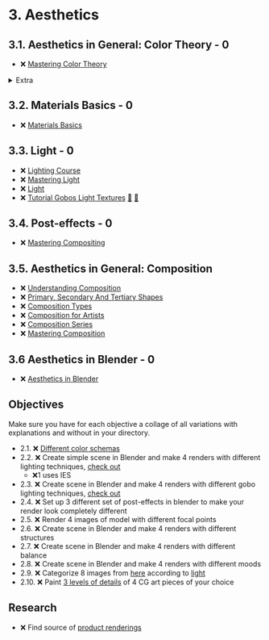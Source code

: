 # 3. Aesthetics

## 3.1. Aesthetics in General: Color Theory - 0

- ❌ [Mastering Color Theory](https://www.youtube.com/playlist?list=PLeb33PCuqDdd0v89ujWyseb1K-biKEf9W)

<details>
  <summary>Extra</summary>
- ❌ <a href="https://www.youtube.com/playlist?list=PLH3tw9J9QyRoA9EfB7YPncAfg4kn5bW44">Graphic Design Workshop</a>
</details>

## 3.2. Materials Basics - 0

- ❌ [Materials Basics](https://www.youtube.com/playlist?list=PLeb33PCuqDddSobQytmavJWtgIzHXq_jR)

## 3.3. Light - 0

- ❌ [Lighting Course](https://www.youtube.com/playlist?list=PLjEaoINr3zgH9vCr47kSS5W8PEJBNIiwK)
- ❌ [Mastering Light](https://www.youtube.com/playlist?list=PLeb33PCuqDdfdbDKEShGuYL1PizRly7MW)
- ❌ [Light](https://www.youtube.com/playlist?list=PLeb33PCuqDddozP1vepPQ091sSWO37lGB)
- ❌ [Tutorial Gobos Light Textures](https://www.youtube.com/watch?v=Qh7tr4ohDGc)  [:movie_camera:](https://www.youtube.com/watch?v=Qh7tr4ohDGc) [🔽](https://blendermarket.com/products/gobos)

## 3.4. Post-effects - 0

- ❌ [Mastering Compositing](https://www.youtube.com/playlist?list=PLeb33PCuqDdefedNSn0mSwRiD004Mp1IQ)

## 3.5. Aesthetics in General: Composition

- ❌ [Understanding Composition](https://www.picturecorrect.com/the-ultimate-guide-to-understanding-composition/)
- ❌ [Primary, Secondary And Tertiary Shapes](https://web.archive.org/web/20201207145016/http://www.neilblevins.com/cg_education/primary_secondary_and_tertiary_shapes/primary_secondary_and_tertiary_shapes.htm)
- ❌ [Composition Types](https://digitaltutorials.tumblr.com/post/93875580694/this-article-was-written-by-phil-straub-back-in)
- ❌ [Composition for Artists](https://www.youtube.com/playlist?list=PLuaeesCJNbnzmkOU_tsBHctUBDGiJ5iAQ)
- ❌ [Composition Series](https://www.youtube.com/playlist?list=PLeb33PCuqDdeg8fCs1vjKCzEr6m1gzRq5)
- ❌ [Mastering Composition](https://www.youtube.com/playlist?list=PLeb33PCuqDdcG_bJmpAaCz9WJyh6eyUhw)

## 3.6 Aesthetics in Blender - 0

- ❌ [Aesthetics in Blender](https://www.youtube.com/playlist?list=PLeb33PCuqDdfheg6Uj4TAg3UDfvdCW10I)

## Objectives

Make sure you have for each objective a collage of all variations with explanations and without in your directory.

- 2.1. ❌ [Different color schemas](/curriculum/tasks/3_aestetics/6_different_color_schemas.md)
- 2.2. ❌ Create simple scene in Blender and make 4 renders with different lighting techniques, [check out](https://www.youtube.com/watch?v=y6WKm62mhIo)
  - ❌1 uses IES
- 2.3. ❌ Create scene in Blender and make 4 renders with different gobo lighting techniques, [check out](https://www.youtube.com/watch?v=ElMM3u2MO5k)
- 2.4. ❌ Set up 3 different set of post-effects in blender to make your render look completely different
- 2.5. ❌ Render 4 images of model with different focal points
- 2.6. ❌ Create scene in Blender and make 4 renders with different structures
- 2.7. ❌ Create scene in Blender and make 4 renders with different balance
- 2.8. ❌ Create scene in Blender and make 4 renders with different moods
- 2.9. ❌ Categorize 8 images from [here](https://dylancolestudio.com/avatar-1) according to [light](https://www.youtube.com/watch?v=RG83v_oQ4DY)
- 2.10. ❌ Paint [3 levels of details](https://www.youtube.com/watch?v=qMH_J_vcoqE) of 4 CG art pieces of your choice

## Research

- ❌ Find source of [product renderings](https://youtu.be/y6WKm62mhIo?t=64)
